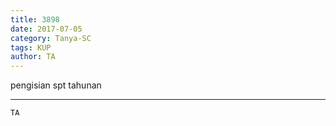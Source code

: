 ```yaml
---
title: 3898
date: 2017-07-05
category: Tanya-SC
tags: KUP
author: TA
---
```


pengisian spt tahunan

---



`TA`
